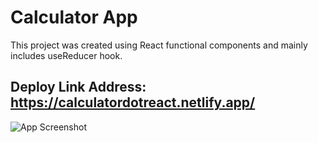 # Calculator App

This project was created using React functional components and mainly includes useReducer hook.

## Deploy Link Address: https://calculatordotreact.netlify.app/

![App Screenshot](https://user-images.githubusercontent.com/101571055/174765369-d010409d-1b23-4ddc-9420-9deaee64bad9.jpg)




